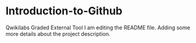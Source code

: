 # Introduction-to-Github
Qwikilabs Graded External Tool
I am editing the README file. Adding some more details about the project description.
